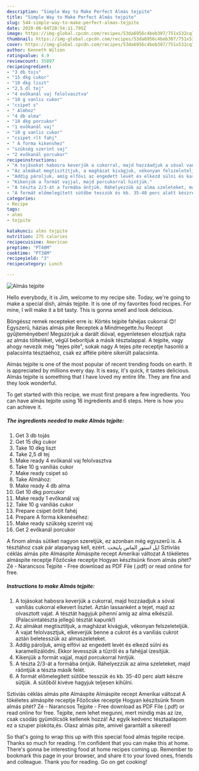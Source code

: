 ```yaml
---
description: "Simple Way to Make Perfect Almás tejpite"
title: "Simple Way to Make Perfect Almás tejpite"
slug: 544-simple-way-to-make-perfect-almas-tejpite
date: 2020-06-04T20:54:11.795Z
image: https://img-global.cpcdn.com/recipes/53da6956c4beb307/751x532cq70/almas-tejpite-recept-foto.jpg
thumbnail: https://img-global.cpcdn.com/recipes/53da6956c4beb307/751x532cq70/almas-tejpite-recept-foto.jpg
cover: https://img-global.cpcdn.com/recipes/53da6956c4beb307/751x532cq70/almas-tejpite-recept-foto.jpg
author: Kenneth Wilson
ratingvalue: 4.9
reviewcount: 35897
recipeingredient:
- "3 db tojs"
- "15 dkg cukor"
- "10 dkg liszt"
- "2,5 dl tej"
- "4 evőkanál vaj felolvasztva"
- "10 g vanlis cukor"
- "csipet s"
- " Almhoz"
- "4 db alma"
- "10 dkg porcukor"
- "1 evőkanál vaj"
- "10 g vanlis cukor"
- "csipet rlt fahj"
- " A forma kikenshez"
- "szükség szerint vaj"
- "2 evőkanál porcukor"
recipeinstructions:
- "A tojásokat habosra keverjük a cukorral, majd hozzáadjuk a sóval vaníliás cukorral elkevert lisztet. Aztán lassanként a tejet, majd az olvasztott vajat. A tésztát hagyjuk pihenni amíg az alma elkészül. (Palacsintatészta jellegű tésztát kapunk!)"
- "Az almákat megtisztítjuk, a magházat kivágjuk, vékonyan felszeleteljük. A vajat felolvasztjuk, elkeverjük benne a cukrot és a vaníliás cukrot aztán beletesszük az almaszeleteket."
- "Addig pároljuk, amíg elfövi az engedett levét és elkezd sülni és karamellizálódni. Ekkor levesszük a tűzről és a fahéjjal ízesítjük."
- "Kikenjük a formát vajjal, majd porcukorral hintjük."
- "A tészta 2/3-át a formába öntjük. Ráhelyezzük az alma szeleteket, majd ráöntjük a tészta másik felét."
- "A formát előmelegített sütőbe tesszük és kb. 35-40 perc alatt készre sütjük. A sütőből kivéve hagyjuk teljesen kihűlni."
categories:
- Recipe
tags:
- alms
- tejpite

katakunci: alms tejpite 
nutrition: 275 calories
recipecuisine: American
preptime: "PT40M"
cooktime: "PT38M"
recipeyield: "3"
recipecategory: Lunch

---
```



![Almás tejpite](https://img-global.cpcdn.com/recipes/53da6956c4beb307/751x532cq70/almas-tejpite-recept-foto.jpg)

Hello everybody, it is Jim, welcome to my recipe site. Today, we're going to make a special dish, almás tejpite. It is one of my favorites food recipes. For mine, I will make it a bit tasty. This is gonna smell and look delicious.

Böngéssz remek recepteket erre is: Körtés tejpite fahéjas cukorral 😊! Egyszerű, házias almás pite Receptek a Mindmegette.hu Recept gyűjteményében! Megszórjuk a darált dióval, egyenletesen elosztjuk rajta az almás tölteléket, végül beborítjuk a másik tésztalappal. A tejpite, vagy ahogy nevezik még &#34;tejes pite&#34;, sokak nagy A tejes pite receptje hasonló a palacsinta tésztáéhoz, csak ez afféle pitére sikerült palacsinta.

Almás tejpite is one of the most popular of recent trending foods on earth. It is appreciated by millions every day. It is easy, it's quick, it tastes delicious. Almás tejpite is something that I have loved my entire life. They are fine and they look wonderful.


To get started with this recipe, we must first prepare a few ingredients. You can have almás tejpite using 16 ingredients and 6 steps. Here is how you can achieve it.

<!--inarticleads1-->

##### The ingredients needed to make Almás tejpite:

1. Get 3 db tojás
1. Get 15 dkg cukor
1. Take 10 dkg liszt
1. Take 2,5 dl tej
1. Make ready 4 evőkanál vaj felolvasztva
1. Take 10 g vaníliás cukor
1. Make ready csipet só
1. Take  Almához:
1. Make ready 4 db alma
1. Get 10 dkg porcukor
1. Make ready 1 evőkanál vaj
1. Take 10 g vaníliás cukor
1. Prepare csipet őrölt fahéj
1. Prepare  A forma kikenéséhez:
1. Make ready szükség szerint vaj
1. Get 2 evőkanál porcukor


A finom almás sütiket nagyon szeretjük, ez azonban még egyszerű is. A tésztához csak pár alapanyag kell, ezért. اپل استور الماس پایتخت Sztiviás céklás almás pite Almáspite Almáspite recept Amerikai változat A tökéletes almáspite receptje Főzőcske receptje Hogyan készítsünk finom almás pitét? Zé - Narancsos Tejpite - Free download as PDF File (.pdf) or read online for free. 

<!--inarticleads2-->

##### Instructions to make Almás tejpite:

1. A tojásokat habosra keverjük a cukorral, majd hozzáadjuk a sóval vaníliás cukorral elkevert lisztet. Aztán lassanként a tejet, majd az olvasztott vajat. A tésztát hagyjuk pihenni amíg az alma elkészül. (Palacsintatészta jellegű tésztát kapunk!)
1. Az almákat megtisztítjuk, a magházat kivágjuk, vékonyan felszeleteljük. A vajat felolvasztjuk, elkeverjük benne a cukrot és a vaníliás cukrot aztán beletesszük az almaszeleteket.
1. Addig pároljuk, amíg elfövi az engedett levét és elkezd sülni és karamellizálódni. Ekkor levesszük a tűzről és a fahéjjal ízesítjük.
1. Kikenjük a formát vajjal, majd porcukorral hintjük.
1. A tészta 2/3-át a formába öntjük. Ráhelyezzük az alma szeleteket, majd ráöntjük a tészta másik felét.
1. A formát előmelegített sütőbe tesszük és kb. 35-40 perc alatt készre sütjük. A sütőből kivéve hagyjuk teljesen kihűlni.


Sztiviás céklás almás pite Almáspite Almáspite recept Amerikai változat A tökéletes almáspite receptje Főzőcske receptje Hogyan készítsünk finom almás pitét? Zé - Narancsos Tejpite - Free download as PDF File (.pdf) or read online for free. Tejpite, nem lehet megunni, mert mindig más az íze, csak csodás gyümölcsök kellenek hozzá! Az egyik kedvenc tésztaalapom ez a szuper piskóta,és. Olasz almás pite, amivel garantált a sikered! 

So that's going to wrap this up with this special food almás tejpite recipe. Thanks so much for reading. I'm confident that you can make this at home. There's gonna be interesting food at home recipes coming up. Remember to bookmark this page in your browser, and share it to your loved ones, friends and colleague. Thank you for reading. Go on get cooking!
